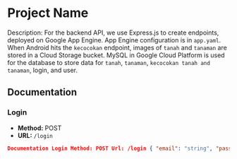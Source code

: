 # Project Name

Description: For the backend API, we use Express.js to create endpoints, deployed on Google App Engine. App Engine configuration is in `app.yaml`. When Android hits the `kecocokan` endpoint, images of `tanah` and `tanaman` are stored in a Cloud Storage bucket. MySQL in Google Cloud Platform is used for the database to store data for `tanah`, `tanaman`, `kecocokan tanah and tanaman`, login, and user.

## Documentation

### Login

- **Method:** POST
- **URL:** `/login`

```json
Documentation Login Method: POST Url: /login { "email": "string", "password": "string" } Register Method: POST Url: /register { "name": "string", "email": "string", "password": "string" } Database Get tanaman Method: GET Url: /tanaman { "id_tanaman": "string", "nama_tanaman": "string", "nama_latin_tanaman": "string", "desc_tanaman": "string", "habitat_tanaman": "string", "kegunaan1": "string", "kegunaan2": "string", "kegunaan3": "string", "gambar_tanaman": "string", } Get tanaman by id Method: GET Url: /tanaman/id_tanaman { "id_tanaman": "string", "nama_tanaman": "string", "nama_latin_tanaman": "string", "desc_tanaman": "string", "habitat_tanaman": "string", "kegunaan1": "string", "kegunaan2": "string", "kegunaan3": "string", "gambar_tanaman": "string", } Get tanah Method: GET Url: /tanah { "id_tanah": "string", "nama_tanah": "string", "desc_tanah": "string", "karateresitik_fisik_tanah": "string", "sifat_kimia_tanah": "string", "sifat_biologi_tanah": "string", "penyebaran_tanah": "string", "penggunaan_tanah": "string", "gambar_tanah": "string", } Get tanah by id Method: GET Url: /tanah/id_tanah { "id_tanah": "string", "nama_tanah": "string", "desc_tanah": "string", "karateresitik_fisik_tanah": "string", "sifat_kimia_tanah": "string", "sifat_biologi_tanah": "string", "penyebaran_tanah": "string", "penggunaan_tanah": "string", "gambar_tanah": "string", } Get kecocokan tanah and tanaman Method: GET Url: /kecocokan/id_tanah { "id_tanaman": "string", "nama_tanaman": "string", "nama_latin_tanaman": "string", "desc_tanaman": "string", "habitat_tanaman": "string", "kegunaan1": "string", "kegunaan2": "string", "kegunaan3": "string", "gambar_tanaman": "string", }
